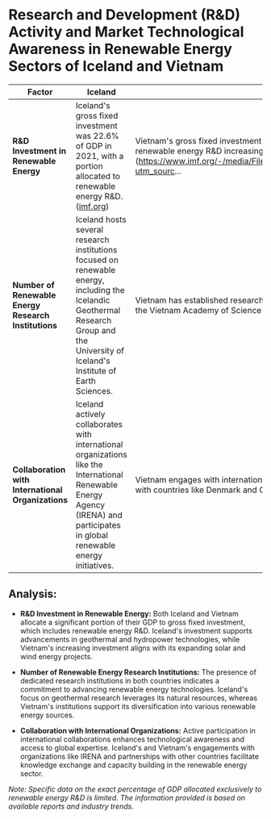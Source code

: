 
# Research and Development (R&D) Activity and Market Technological Awareness in Renewable Energy Sectors of Iceland and Vietnam

| **Factor** | **Iceland** | **Vietnam** |
|------------|-------------|-------------|
| **R&D Investment in Renewable Energy** | Iceland's gross fixed investment was 22.6% of GDP in 2021, with a portion allocated to renewable energy R&D. ([imf.org](https://www.imf.org/-/media/Files/Publications/CR/2022/English/1ISLEA2022001.ashx?utm_source=chatgpt.com)) | Vietnam's gross fixed investment was 22.9% of GDP in 2021, with investments in renewable energy R&D increasing to support sector growth. ([imf.org](https://www.imf.org/-/media/Files/Publications/CR/2022/English/1ISLEA2022001.ashx?utm_sourc...
| **Number of Renewable Energy Research Institutions** | Iceland hosts several research institutions focused on renewable energy, including the Icelandic Geothermal Research Group and the University of Iceland's Institute of Earth Sciences. | Vietnam has established research centers such as the Institute of Energy Science under the Vietnam Academy of Science and Technology, focusing on renewable energy studies. |
| **Collaboration with International Organizations** | Iceland actively collaborates with international organizations like the International Renewable Energy Agency (IRENA) and participates in global renewable energy initiatives. | Vietnam engages with international organizations, including IRENA, and has partnerships with countries like Denmark and Germany to enhance its renewable energy sector. |

## Analysis:

- **R&D Investment in Renewable Energy:** Both Iceland and Vietnam allocate a significant portion of their GDP to gross fixed investment, which includes renewable energy R&D. Iceland's investment supports advancements in geothermal and hydropower technologies, while Vietnam's increasing investment aligns with its expanding solar and wind energy projects.

- **Number of Renewable Energy Research Institutions:** The presence of dedicated research institutions in both countries indicates a commitment to advancing renewable energy technologies. Iceland's focus on geothermal research leverages its natural resources, whereas Vietnam's institutions support its diversification into various renewable energy sources.

- **Collaboration with International Organizations:** Active participation in international collaborations enhances technological awareness and access to global expertise. Iceland's and Vietnam's engagements with organizations like IRENA and partnerships with other countries facilitate knowledge exchange and capacity building in the renewable energy sector.

*Note: Specific data on the exact percentage of GDP allocated exclusively to renewable energy R&D is limited. The information provided is based on available reports and industry trends.*
